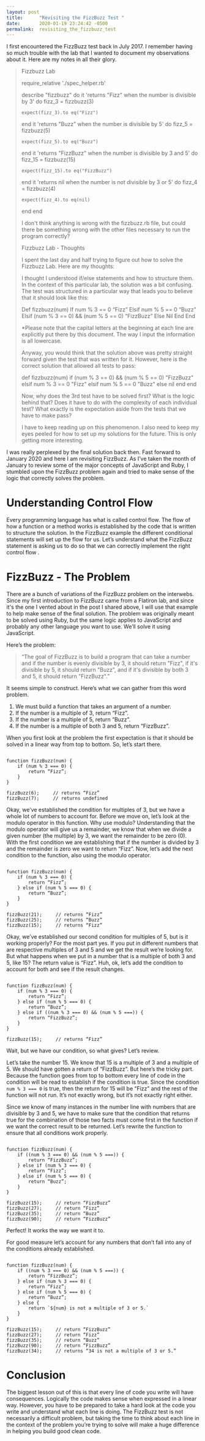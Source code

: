```yaml
---
layout: post
title:      "Revisiting the FizzBuzz Test "
date:       2020-01-19 23:24:42 -0500
permalink:  revisiting_the_fizzbuzz_test
---
```



I first encountered the FizzBuzz test back in July 2017.  I remember having so much trouble with the lab that I wanted to document my observations about it.  Here are my notes in all their glory.  

> Fizzbuzz Lab
> 
> require_relative './spec_helper.rb'
> 
> describe "fizzbuzz" do
>   it 'returns "Fizz" when the number is divisible by 3' do
>     fizz_3 = fizzbuzz(3)
> 
>     expect(fizz_3).to eq("Fizz")
>   end
>   it 'returns "Buzz" when the number is divisible by 5' do
>     fizz_5 = fizzbuzz(5)
> 
>     expect(fizz_5).to eq("Buzz")
>   end
>   it 'returns "FizzBuzz" when the number is divisible by 3 and 5' do
>     fizz_15 = fizzbuzz(15)
> 
>     expect(fizz_15).to eq("FizzBuzz")
>   end
>   it 'returns nil when the number is not divisible by 3 or 5' do
>     fizz_4 = fizzbuzz(4)
> 
>     expect(fizz_4).to eq(nil)
>   end
> end
> 
> I don't think anything is wrong with the fizzbuzz.rb file, but could there be something wrong with the other files necessary to run the program correctly?
> 
> 
> Fizzbuzz Lab - Thoughts
> 
> I spent the last day and half trying to figure out how to solve the Fizzbuzz Lab.  Here are my thoughts:
> 
>  I thought I understood if/else statements and how to structure them.  
> In the context of this particular lab, the solution was a bit confusing.  The test was structured in a particular way that leads you to believe that it should look like this:
> 
> 	Def fizzbuzz(num)
> 		If num % 3 == 0
> 			“Fizz”
> 		Elsif num % 5 == 0
> 			“Buzz”
> 		Elsif (num % 3 == 0) && (num % 5 == 0)
> 			“FizzBuzz”
> 		Else
> 			Nil
> 		End
> 	End
> 
> *Please note that the capital letters at the beginning at each line are explicitly put there by this document.  The way I input the information is all lowercase. 
> 
> Anyway, you would think that the solution above was pretty straight forward given the test that was written for it.  However, here is the correct solution that allowed all tests to pass:
> 
> def fizzbuzz(num)
>   if (num % 3 == 0) && (num % 5 == 0)
>     "FizzBuzz"
>   elsif num % 3 == 0
>     "Fizz"
>   elsif num % 5 == 0
>     "Buzz"
>   else
>     nil
>   end
> end
> 
> Now, why does the 3rd test have to be solved first?  What is the logic behind that?  Does it have to do with the complexity of each individual test?  What exactly is the expectation aside from the tests that we have to make pass?
> 
> I have to keep reading up on this phenomenon.  I also need to keep my eyes peeled for how to set up my solutions for the future. This is only getting more interesting.
> 


I was really perplexed by the final solution back then.  Fast forward to January 2020 and here I am revisiting FizzBuzz.  As I’ve taken the month of January to review some of the major concepts of JavaScript and Ruby, I stumbled upon the FizzBuzz problem again and tried to make sense of the logic that correctly solves the problem.  

# Understanding Control Flow

Every programming language has what is called control flow.  The flow of how a function or a method works is established by the code that is written to structure the solution.  In the FizzBuzz example the different conditional statements will set up the flow for us.  Let’s understand what the FizzBuzz statement is asking us to do so that we can correctly implement the right control flow .  

# FizzBuzz - The Problem

There are a bunch of variations of the FizzBuzz problem on the interwebs.  Since my first introduction to FizzBuzz came from a Flatiron lab, and since it's the one I vented about in the post I shared above, I will use that example to help make sense of the final solution.  The problem was originally meant to be solved using Ruby, but the same logic applies to JavaScript and probably any other language you want to use.  We’ll solve it using JavaScript.

Here’s the problem:

>  “The goal of FizzBuzz is to build a program that can take a number and if the number is evenly divisible by 3, it should return "Fizz", if it's divisible by 5, it should return "Buzz", and if it's divisible by both 3 and 5, it should return "FizzBuzz".”

It seems simple to construct.  Here’s what we can gather from this word problem.  

1. We must build a function that takes an argument of a number.
2. If the number is a multiple of 3, return “Fizz”.
3. If the number is a multiple of 5, return “Buzz”.
4. If the number is a multiple of both 3 and 5, return “FizzBuzz”.

When you first look at the problem the first expectation is that it should be solved in a linear way from top to bottom.  So, let’s start there.  

```

function fizzBuzz(num) {
	if (num % 3 === 0) {
		return “Fizz”;
	}
}

fizzBuzz(6);     // returns “Fizz”
fizzBuzz(7);     // returns undefined

```

Okay, we’ve established the condition for multiples of 3, but we have a whole lot of numbers to account for.  Before we move on, let’s look at the modulo operator in this function.  Why use modulo?  Understanding that the modulo operator will give us a remainder, we know that when we divide a given number (the multiple) by 3, we want the remainder to be zero (0).  With the first condition we are establishing that if the number is divided by 3 and the remainder is zero we want to return “Fizz”.  Now, let’s add the next condition to the function, also using the modulo operator. 

```

function fizzBuzz(num) {
	if (num % 3 === 0) {
		return “Fizz”;
	} else if (num % 5 === 0) {
		return “Buzz”;
	}
}

fizzBuzz(21);     // returns “Fizz”
fizzBuzz(25);     // returns “Buzz”
fizzBuzz(15);     // returns “Fizz”

```

Okay, we’ve established our second condition for multiples of 5, but is it working properly?  For the most part yes.  If you put in different numbers that are respective multiples of 3 and 5 and we get the result we’re looking for.  But what happens when we put in a number that is a multiple of both 3 and 5, like 15?  The return value is “Fizz”.  Huh, ok, let’s add the condition to account for both and see if the result changes. 

```

function fizzBuzz(num) {
	if (num % 3 === 0) {
		return “Fizz”;
	} else if (num % 5 === 0) {
		return “Buzz”;
	} else if ((num % 3 === 0) && (num % 5 ===)) {
		return “FizzBuzz”;
	}
}

fizzBuzz(15);     // returns “Fizz”

```

Wait, but we have our condition, so what gives?  Let’s review.  

Let’s take the number 15.  We know that 15 is a multiple of 3 and a multiple of 5.  We should have gotten a return of “FizzBuzz”.  But here’s the tricky part.  Because the function goes from top to bottom every line of code in the condition will be read to establish if the condition is true.  Since the condition `num % 3 === 0` is true, then the return for 15 will be “Fizz” and the rest of the function will not run.  It’s not exactly wrong, but it’s not exactly right either.  

Since we know of many instances in the number line with numbers that are divisible by 3 and 5, we have to make sure that the condition that returns true for the combination of those two facts must come first in the function if we want the correct result to be returned.  Let’s rewrite the function to ensure that all conditions work properly. 

```

function fizzBuzz(num) {
	if ((num % 3 === 0) && (num % 5 ===)) {
		return “FizzBuzz”;
	} else if (num % 3 === 0) {
		return “Fizz”;
	} else if (num % 5 === 0) {
		return “Buzz”;
	}
}

fizzBuzz(15);     // return “FizzBuzz”
fizzBuzz(27);     // return “Fizz”
fizzBuzz(35);     // return “Buzz”
fizzBuzz(90);     // return “FizzBuzz”

```

Perfect!  It works the way we want it to.  

For good measure let’s account for any numbers that don’t fall into any of the conditions already established. 

```

function fizzBuzz(num) {
	if ((num % 3 === 0) && (num % 5 ===)) {
		return “FizzBuzz”;
	} else if (num % 3 === 0) {
		return “Fizz”;
	} else if (num % 5 === 0) {
		return “Buzz”;
	} else {
		return `${num} is not a multiple of 3 or 5.`
	}
}

fizzBuzz(15);     // return “FizzBuzz”
fizzBuzz(27);     // return “Fizz”
fizzBuzz(35);     // return “Buzz”
fizzBuzz(90);     // return “FizzBuzz”
fizzBuzz(34);     // returns “34 is not a multiple of 3 or 5.”

```

# Conclusion

The biggest lesson out of this is that every line of code you write will have consequences.  Logically the code makes sense when expressed in a linear way.  However, you have to be prepared to take a hard look at the code you write and understand what each line is doing. The FizzBuzz test is not necessarily a difficult problem, but taking the time to think about each line in the context of the problem you’re trying to solve will make a huge difference in helping you build good clean code.

